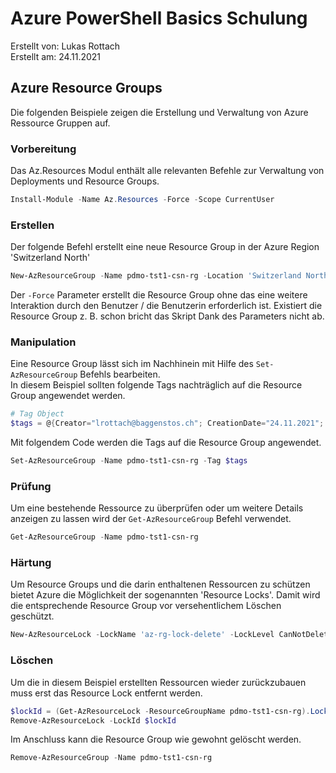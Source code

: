 # Azure PowerShell Basics Schulung

Erstellt von: Lukas Rottach  
Erstellt am: 24.11.2021

## Azure Resource Groups

Die folgenden Beispiele zeigen die Erstellung und Verwaltung von Azure Ressource Gruppen auf.

### Vorbereitung

Das Az.Resources Modul enthält alle relevanten Befehle zur Verwaltung von Deployments und Resource Groups.

```powershell
Install-Module -Name Az.Resources -Force -Scope CurrentUser
```

### Erstellen

Der folgende Befehl erstellt eine neue Resource Group in der Azure Region 'Switzerland North'

```powershell
New-AzResourceGroup -Name pdmo-tst1-csn-rg -Location 'Switzerland North' -Force
```

Der `-Force` Parameter erstellt die Resource Group ohne das eine weitere Interaktion durch den Benutzer / die Benutzerin erforderlich ist. Existiert die Resource Group z. B. schon bricht das Skript Dank des Parameters nicht ab.

### Manipulation

Eine Resource Group lässt sich im Nachhinein mit Hilfe des `Set-AzResourceGroup` Befehls bearbeiten.  
In diesem Beispiel sollten folgende Tags nachträglich auf die Resource Group angewendet werden.

```powershell
# Tag Object
$tags = @{Creator="lrottach@baggenstos.ch"; CreationDate="24.11.2021"; Environment="Production"}
```

Mit folgendem Code werden die Tags auf die Resource Group angewendet.

```powershell
Set-AzResourceGroup -Name pdmo-tst1-csn-rg -Tag $tags
```

### Prüfung

Um eine bestehende Ressource zu überprüfen oder um weitere Details anzeigen zu lassen wird der `Get-AzResourceGroup` Befehl verwendet.

```powershell
Get-AzResourceGroup -Name pdmo-tst1-csn-rg
```

### Härtung

Um Resource Groups und die darin enthaltenen Ressourcen zu schützen bietet Azure die Möglichkeit der sogenannten 'Resource Locks'. Damit wird die entsprechende Resource Group vor versehentlichem Löschen geschützt.

```powershell
New-AzResourceLock -LockName 'az-rg-lock-delete' -LockLevel CanNotDelete -ResourceGroupName pdmo-tst1-csn-rg
```

### Löschen

Um die in diesem Beispiel erstellten Ressourcen wieder zurückzubauen muss erst das Resource Lock entfernt werden.

```powershell
$lockId = (Get-AzResourceLock -ResourceGroupName pdmo-tst1-csn-rg).LockId
Remove-AzResourceLock -LockId $lockId
```

Im Anschluss kann die Resource Group wie gewohnt gelöscht werden.

```powershell
Remove-AzResourceGroup -Name pdmo-tst1-csn-rg
```
